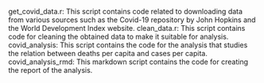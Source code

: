 get_covid_data.r: This script contains code related to downloading data from various sources such as the Covid-19 repository by John Hopkins and the World Development Index website.
clean_data.r: This script contains code for cleaning the obtained data to make it suitable for analysis.
covid_analysis: This script contains the code for the analysis that studies the relation between deaths per capita and cases per capita.
covid_analysis_rmd: This markdown script contains the code for creating the report of the analysis.